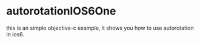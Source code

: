 autorotationIOS6One
===================
this is an simple objective-c example, it shows you how to use autorotation in ios6.

